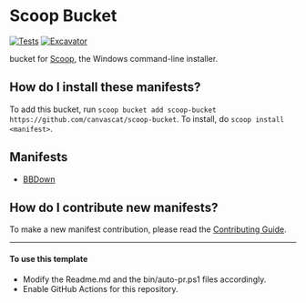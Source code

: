 # Scoop Bucket

<!-- Uncomment the following line after replacing placeholders -->
[![Tests](https://github.com/canvascat/scoop-bucket/actions/workflows/ci.yml/badge.svg)](https://github.com/canvascat/scoop-bucket/actions/workflows/ci.yml) [![Excavator](https://github.com/canvascat/scoop-bucket/actions/workflows/excavator.yml/badge.svg)](https://github.com/<username>/<bucketname>/actions/workflows/excavator.yml)

bucket for [Scoop](https://scoop.sh), the Windows command-line installer.

How do I install these manifests?
---------------------------------

To add this bucket, run `scoop bucket add scoop-bucket https://github.com/canvascat/scoop-bucket`. To install, do `scoop install <manifest>`.

## Manifests

- [BBDown](https://github.com/canvascat/scoop-bucket/blob/master/bucket/BBDown.json)

How do I contribute new manifests?
----------------------------------

To make a new manifest contribution, please read the [Contributing Guide](https://github.com/ScoopInstaller/.github/blob/main/.github/CONTRIBUTING.md).

----

#### To use this template

- Modify the Readme.md and the bin/auto-pr.ps1 files accordingly.
- Enable GitHub Actions for this repository.
